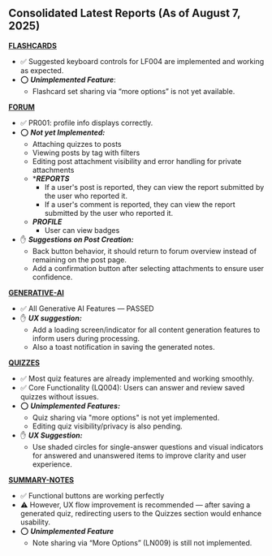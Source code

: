 ## Consolidated Latest Reports (As of August 7, 2025)

[**FLASHCARDS**](./flashcards/aug-07-25.md)
- ✅ Suggested keyboard controls for LF004 are implemented and working as expected.
- ⭕ ***Unimplemented Feature***: 
    - Flashcard set sharing via “more options” is not yet available.

[**FORUM**](./forums/aug-7-25.md)
- ✅ PR001: profile info displays correctly.
- ⭕ ***Not yet Implemented:***
    - Attaching quizzes to posts
    - Viewing posts by tag with filters
    - Editing post attachment visibility and error handling for private attachments
    - ****REPORTS***
        - If a user's post is reported, they can view the report submitted by the user who reported it.
        - If a user's comment is reported, they can view the report submitted by the user who reported it.
    - ***PROFILE***
        - User can view badges
- ✋ ***Suggestions on Post Creation:***
    - Back button behavior, it should return to forum overview instead of remaining on the post page.
    - Add a confirmation button after selecting attachments to ensure user confidence.

[**GENERATIVE-AI**](./generative-ai/aug-7-25.md)
- ✅ All Generative AI Features — PASSED
- ✋ ***UX suggestion:***
    - Add a loading screen/indicator for all content generation features to inform users during processing. 
    - Also a toast notification in saving the generated notes.

[**QUIZZES**](./quizzes/aug-4-25.md)
- ✅ Most quiz features are already implemented and working smoothly.
- ✅ Core Functionality (LQ004): Users can answer and review saved quizzes without issues.
- ⭕ ***Unimplemented Features:***
    - Quiz sharing via "more options" is not yet implemented.
    - Editing quiz visibility/privacy is also pending.
- ✋ ***UX Suggestion:*** 
    - Use shaded circles for single-answer questions and visual indicators for answered and unanswered items to improve clarity and user experience.

[**SUMMARY-NOTES**](./summary-notes/aug-07-25.md)
- ✅ Functional buttons are working perfectly
- ⚠️ However, UX flow improvement is recommended — after saving a generated quiz, redirecting users to the Quizzes section would enhance usability.
- ⭕ ***Unimplemented Feature*** 
    - Note sharing via “More Options” (LN009) is still not implemented.
